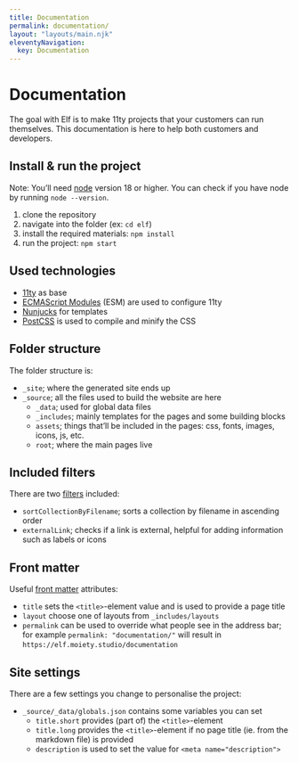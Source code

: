 ```yaml
---
title: Documentation
permalink: documentation/
layout: "layouts/main.njk"
eleventyNavigation:
  key: Documentation
---
```

# Documentation

The goal with Elf is to make 11ty projects that your customers can run themselves. This documentation is here to help both customers and developers.

## Install & run the project

Note: You’ll need [node](https://nodejs.org/en/download/package-manager) version 18 or higher. You can check if you have node by running `node --version`.

1. clone the repository
2. navigate into the folder (ex: `cd elf`)
3. install the required materials: `npm install`
4. run the project: `npm start`

## Used technologies

- [11ty](https://www.11ty.dev/) as base
- [ECMAScript Modules](https://developer.mozilla.org/en-US/docs/Web/JavaScript/Guide/Modules) (ESM) are used to configure 11ty
- [Nunjucks](https://mozilla.github.io/nunjucks/templating.html) for templates
- [PostCSS](https://www.npmjs.com/package/postcss) is used to compile and minify the CSS

## Folder structure

The folder structure is:

- `_site`; where the generated site ends up
- `_source`; all the files used to build the website are here
    - `_data`; used for global data files
    - `_includes`; mainly templates for the pages and some building blocks
    - `assets`; things that’ll be included in the pages: css, fonts, images, icons, js, etc.
    - `root`;  where the main pages live

## Included filters

There are two [filters](https://www.11ty.dev/docs/filters/) included:

- `sortCollectionByFilename`; sorts a collection by filename in ascending order
- `externalLink`; checks if a link is external, helpful for adding information such as labels or icons

## Front matter

Useful [front matter](https://www.11ty.dev/docs/data-frontmatter/) attributes:

- `title` sets the `<title>`-element value and is used to provide a page title
- `layout` choose one of layouts from `_includes/layouts`
- `permalink` can be used to override what people see in the address bar; for example `permalink: "documentation/"` will result in `https://elf.moiety.studio/documentation`

## Site settings

<!-- TODO: move to it’s own page? -->

There are a few settings you change to personalise the project:

- `_source/_data/globals.json` contains some variables you can set
    - `title.short` provides (part of) the `<title>`-element
    - `title.long` provides the `<title>`-element if no page title (ie. from the markdown file) is provided
    - `description` is used to set the value for `<meta name="description">`
